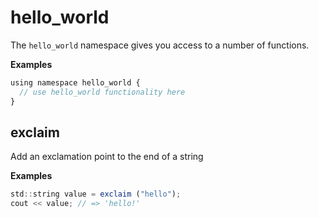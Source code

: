 # hello_world

The `hello_world` namespace gives you access to a number of functions.

**Examples**

```javascript
using namespace hello_world {
  // use hello_world functionality here 
}
```

## exclaim

Add an exclamation point to the end of a string

**Examples**

```javascript
std::string value = exclaim ("hello");
cout << value; // => 'hello!'
```

